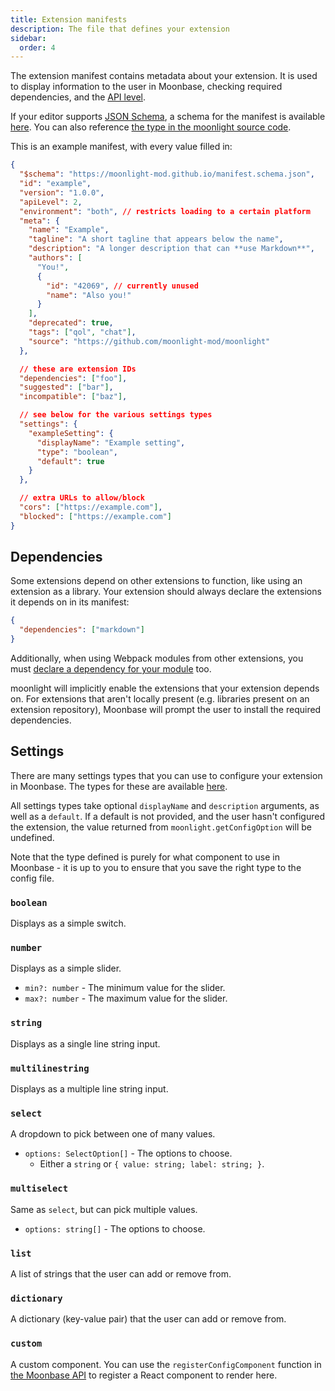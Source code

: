 ```yaml
---
title: Extension manifests
description: The file that defines your extension
sidebar:
  order: 4
---
```


The extension manifest contains metadata about your extension. It is used to display information to the user in Moonbase, checking required dependencies, and the [API level](/ext-dev/migrating-api-levels).

If your editor supports [JSON Schema](https://json-schema.org/), a schema for the manifest is available [here](https://moonlight-mod.github.io/manifest.schema.json). You can also reference [the type in the moonlight source code](https://github.com/moonlight-mod/moonlight/blob/main/packages/types/src/extension.ts).

This is an example manifest, with every value filled in:

```json title="manifest.json"
{
  "$schema": "https://moonlight-mod.github.io/manifest.schema.json",
  "id": "example",
  "version": "1.0.0",
  "apiLevel": 2,
  "environment": "both", // restricts loading to a certain platform
  "meta": {
    "name": "Example",
    "tagline": "A short tagline that appears below the name",
    "description": "A longer description that can **use Markdown**",
    "authors": [
      "You!",
      {
        "id": "42069", // currently unused
        "name": "Also you!"
      }
    ],
    "deprecated": true,
    "tags": ["qol", "chat"],
    "source": "https://github.com/moonlight-mod/moonlight"
  },

  // these are extension IDs
  "dependencies": ["foo"],
  "suggested": ["bar"],
  "incompatible": ["baz"],

  // see below for the various settings types
  "settings": {
    "exampleSetting": {
      "displayName": "Example setting",
      "type": "boolean",
      "default": true
    }
  },

  // extra URLs to allow/block
  "cors": ["https://example.com"],
  "blocked": ["https://example.com"]
}
```

## Dependencies

Some extensions depend on other extensions to function, like using an extension as a library. Your extension should always declare the extensions it depends on in its manifest:

```json title="manifest.json"
{
  "dependencies": ["markdown"]
}
```

Additionally, when using Webpack modules from other extensions, you must [declare a dependency for your module](/ext-dev/webpack#webpack-module-dependencies) too.

moonlight will implicitly enable the extensions that your extension depends on. For extensions that aren't locally present (e.g. libraries present on an extension repository), Moonbase will prompt the user to install the required dependencies.

## Settings

There are many settings types that you can use to configure your extension in Moonbase. The types for these are available [here](https://github.com/moonlight-mod/moonlight/blob/main/packages/types/src/config.ts).

All settings types take optional `displayName` and `description` arguments, as well as a `default`. If a default is not provided, and the user hasn't configured the extension, the value returned from `moonlight.getConfigOption` will be undefined.

Note that the type defined is purely for what component to use in Moonbase - it is up to you to ensure that you save the right type to the config file.

### `boolean`

Displays as a simple switch.

### `number`

Displays as a simple slider.

- `min?: number` - The minimum value for the slider.
- `max?: number` - The maximum value for the slider.

### `string`

Displays as a single line string input.

### `multilinestring`

Displays as a multiple line string input.

### `select`

A dropdown to pick between one of many values.

- `options: SelectOption[]` - The options to choose.
  - Either a `string` or `{ value: string; label: string; }`.

### `multiselect`

Same as `select`, but can pick multiple values.

- `options: string[]` - The options to choose.

### `list`

A list of strings that the user can add or remove from.

### `dictionary`

A dictionary (key-value pair) that the user can add or remove from.

### `custom`

A custom component. You can use the `registerConfigComponent` function in [the Moonbase API](https://github.com/moonlight-mod/moonlight/blob/main/packages/core-extensions/src/moonbase/webpackModules/moonbase.ts) to register a React component to render here.
